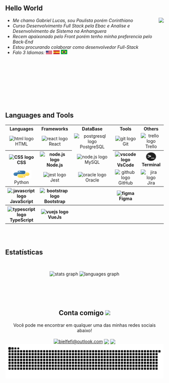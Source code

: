 <div class="markdown-heading">
  <h2 class="heading-element">Hello World <img height="25" src="https://images.emojiterra.com/google/noto-emoji/unicode-15/animated/1f30d.gif" alt=""></h2>
</div>

<p>
  <animated-image data-catalyt style="float: right";>
    <img align="right" src="https://i.pinimg.com/originals/9d/9b/d1/9d9bd13afce1a798d22ecfd9897730ed.gif" height="300">
  </animated-image>
</p>

<div class="markdown-heading">
  <ul>
    <li> <em>Me chamo Gabriel Lucas, sou Paulista porém Corinthiano</em> </li>
    <li> <em>Curso Desenvolvimento Full Stack pela Ebac e Analise e Desenvolvimento de Sistema na Anhanguera</em> </li>
    <li> <em>Recem apaixonado pelo Front porém tenho minha preferencia pelo Back-End </em> </li>
    <li> <em>Estou procurando colaborar como desenvolvedor Full-Stack</em> </li>
    <li> <em>Falo 3 Idiomas:</em> <img width="20px" src="https://raw.githubusercontent.com/DarlanSchwartz/DarlanSchwartz/main/Github%20readme%20images/usa.jpg" alt=""> <img width="20px" src="https://raw.githubusercontent.com/DarlanSchwartz/DarlanSchwartz/main/Github%20readme%20images/spanish.jpg" alt=""> <img width="20px" src="https://raw.githubusercontent.com/DarlanSchwartz/DarlanSchwartz/main/Github%20readme%20images/brazil.jpg" alt=""></li>
  </ul>
</div>
<br>
<br>
<br>
<br>
<br>
<br>
<br>
<br>

<div class="markdown-heading">
  <h2 class="heading-element">Languages and Tools <img height="25" src="https://seeklogo.com/images/D/discord-partnership-badge-logo-80FD5C7D6F-seeklogo.com.png" alt=""></h2>
</div>
<div class="markdown-heading">
</div>
<div align="center">
  <table>
    <tbody>
      <tr>
        <th>Languages</th>
        <th>Frameworks</th>
        <th>DataBase</th>
        <th>Tools</th>
        <th>Others</th>
      </tr>
      <tr>
        <td align="center"><img src="https://static-00.iconduck.com/assets.00/html-5-icon-1791x2048-z31wj8s7.png" height="28" width="30%" alt="html logo" data-canonical-src="https://cdn.jsdelivr.net/gh/devicons/devicon/icons/html5/html5-original.svg"><br> HTML</td>
        <td align="center"><img src="https://cdn4.iconfinder.com/data/icons/logos-3/600/React.js_logo-512.png" height="28" width="30%" alt="react logo" data-canonical-src="https://cdn.jsdelivr.net/gh/devicons/devicon/icons/react/react-original.svg"><br>React</td>
        <td align="center"><img src="https://cdn.iconscout.com/icon/free/png-256/free-postgresql-8-1175119.png?f=webp&w=256" height="28" width="30%" alt="postgresql logo" data-canonical-src="https://cdn.jsdelivr.net/gh/devicons/devicon/icons/postgresql/postgresql-original.svg""> PostgreSQL</td>
         <td align="center"><img src="https://book.git-scm.com/images/logos/downloads/Git-Icon-1788C.png" height="28" width="50%" alt="git logo" data-canonical-src="https://cdn.jsdelivr.net/gh/devicons/devicon/icons/git/git-original.svg"><br> Git</td>
        <td align="center"><img src="https://logos-world.net/wp-content/uploads/2021/02/Trello-Emblem.png" height="28" width="70%" alt="trello logo" data-canonical-src="https://cdn.jsdelivr.net/gh/devicons/devicon/icons/trello/trello-plain.svg"><br> Trello</td>
    </tr>
    <tr>
      <th align="center"><img src="https://upload.wikimedia.org/wikipedia/commons/thumb/6/62/CSS3_logo.svg/2048px-CSS3_logo.svg.png" height="28" width="30%" alt="CSS logo" data-canonical-src="https://cdn.jsdelivr.net/gh/devicons/devicon/icons/css3/css3-original.svg"> <br>CSS</th>
      <th align="center"><img src="https://cdn-icons-png.flaticon.com/512/5968/5968322.png" height="28" width="30%" alt="node.js logo" data-canonical-src="[https://cdn.jsdelivr.net/gh/devicons/devicon/icons/css3/css3-original.svg](https://cdn.jsdelivr.net/gh/devicons/devicon/icons/nodejs/nodejs-original.svg)"><br> Node.js</th>
      <td align="center"><img src="https://img.icons8.com/?size=100&id=rgPSE6nAB766&format=png&color=000000" width="30%" height="28" alt="node.js logo" data-canonical-src="[https://cdn.jsdelivr.net/gh/devicons/devicon/icons/css3/css3-original.svg](https://cdn.jsdelivr.net/gh/devicons/devicon/icons/nodejs/nodejs-original.svg)"><br>MySQL</td> 
      <th align="center"><img src="https://uxwing.com/wp-content/themes/uxwing/download/brands-and-social-media/visual-studio-code-icon.png" height="28" width="40%" alt="vscode logo" data-canonical-src="https://cdn.simpleicons.org/visualstudiocode/007ACC"><br>VsCode</th>
      <th align="center"><img src="https://github.com/DarlanSchwartz/DarlanSchwartz/raw/main/Github%20readme%20images/terminal.png?raw=true" height="28" width="50%" alt="terminal logo" data-canonical-src="https://cdn.simpleicons.org/visualstudiocode/007ACC"><br>Terminal</th>
    </tr>
    <tr>
        <td align="center"><img src="https://raw.githubusercontent.com/devicons/devicon/master/icons/python/python-original.svg" height="28" width="70%" alt="python logo"> Python</td>
        <td align="center"><img src="https://cdn.freebiesupply.com/logos/large/2x/jest-logo-png-transparent.png" height="28" width="30%" alt="jest logo"><br> Jest</td>
        <td align="center"><img src="https://www.oracle.com/img/tech/dbcs-logo.png" height="28" width="30%" alt="oracle logo"><br>Oracle</td>
        <td align="center"><img src="https://camo.githubusercontent.com/a3e65c4a887a1abb4fdb1cf11771df9db7ea20f3d5aa683c51999899613bb8a5/68747470733a2f2f736b696c6c69636f6e732e6465762f69636f6e733f693d676974687562" height="28" width="50%" alt="github logo"><br> GitHub</td>
        <td align="center"><img src="https://camo.githubusercontent.com/e4d53d8e9486879bdb266531113bce041ed4719f99db5247fbc21c305eea5e9d/68747470733a2f2f6c756e61312e636f2f6331646539612e706e67" height="28" width="50%" alt="jira logo"><br>Jira</td>
      </tr>
      <tr>
        <th align="center"><img src="https://upload.wikimedia.org/wikipedia/commons/6/6a/JavaScript-logo.png" height="28" width="30%" alt="javascript logo"><br> JavaScript</th>
        <th align="center"><img src="https://download.logo.wine/logo/Bootstrap_(front-end_framework)/Bootstrap_(front-end_framework)-Logo.wine.png" height="28" width="60%" alt="bootstrap logo"><br>Bootstrap</th>
        <th align="center"> </th>
        <th align="center"><img src="https://upload.wikimedia.org/wikipedia/commons/a/ad/Figma-1-logo.png" height="28" width="70%" alt="figma"><br> Figma</th>
        <th align="center"> </th>
      </tr>
      <tr>
        <th align="center"><img src="https://upload.wikimedia.org/wikipedia/commons/thumb/4/4c/Typescript_logo_2020.svg/2048px-Typescript_logo_2020.svg.png" height="28" width="30%" alt="typescript logo"><br> TypeScript</th>
        <th align="center"><img src="https://seeklogo.com/images/V/vuejs-logo-17D586B587-seeklogo.com.png" height="28" width="30%" alt="vuejs logo"><br>VueJs</th>
        <th align="center"> </th>
        <th align="center"> </th>
        <th align="center"> </th>
      </tr>
    </tbody>
  </table>
</div>
<br>
<br>

<div class="markdown-heading">
    <h2 class="heading-element">Estatísticas <img height="25" src="https://blogger.googleusercontent.com/img/b/R29vZ2xl/AVvXsEghXkEJAJfcLBQcaZFYjhkd0URxJLYbx1qfIHiEQQlSAn2KHd9FU5qpnm5fzcvpzdO_7Lgtsa_-7cpjq6Sv8Elho8v7ZfYHtAXVogSNuzTor6W68HkW9EtUn4Uxcn4bVHWN87B7w3pIRxSL/s1600/Estatistica-81614.gif" alt=""></h2> 
  </div>
  <br>
  <p align="center"></p>
    <div align="center">
<div align="center">
  <img src="https://github-readme-stats.vercel.app/api?username=bielrocca&hide_title=false&hide_rank=false&show_icons=true&include_all_commits=true&count_private=true&disable_animations=false&theme=dracula&locale=en&hide_border=false&order=1" height="170" alt="stats graph"  />
  <img src="https://github-readme-stats.vercel.app/api/top-langs?username=bielrocca&locale=pt-br&hide_title=false&layout=compact&card_width=320&langs_count=12&theme=dark&hide_border=false&order=2" height="170" alt="languages graph"  />
</div>

###
<br>
<br>
<br>

<div class="markdown-heading">
  <h2>Conta comigo  <img height="25" src="https://cdn.pixabay.com/animation/2023/04/14/09/45/09-45-44-954_512.gif"></h2>
Você pode me encontrar em qualquer uma das minhas redes sociais abaixo!
  <br>
  <br>
  </div>
    <a href="mailto:bielfefi@outlook.com"><img align="center" src="https://img.shields.io/badge/Microsoft_Outlook-0078D4?style=for-the-badge&logo=microsoft-outlook&logoColor=white" alt="bielfefi@outlook.com"></a>
    <a href="mailto:bieljdmw@gmail.com"><img align="center" src="https://img.shields.io/badge/Gmail-D14836?style=for-the-badge&logo=gmail&logoColor=white"></a>
    <a href="https://www.linkedin.com/in/gabriel-lucas-ferreira-figueiredo-b91252276/"><img align="center" src="https://img.shields.io/badge/LinkedIn-0077B5?style=for-the-badge&logo=linkedin&logoColor=white"></a>  

<img src="https://github.com/Ricmaloy/Ricmaloy/raw/output/github-contribution-grid-snake.svg" alt="Snake animation" style="max-width: 100%;">
